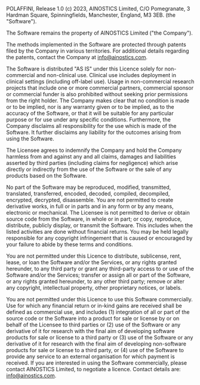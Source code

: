 POLAFFINI, Release 1.0 (c) 2023, AINOSTICS Limited, C/O Pomegranate, 3 Hardman Square, Spinningfields, Manchester, England, M3 3EB. (the "Software").

The Software remains the property of AINOSTICS Limited ("the Company").

The methods implemented in the Software are protected through patents filed by the Company in various territories. For additional details regarding the patents, contact the Company at info@ainostics.com.

The Software is distributed "AS IS" under this Licence solely for non-commercial and non-clinical use. Clinical use includes deployment in clinical settings (including off-label use). Usage in non-commercial research projects that include one or more commercial partners, commercial sponsor or commercial funder is also prohibited without seeking prior permissions from the right holder. The Company makes clear that no condition is made or to be implied, nor is any warranty given or to be implied, as to the accuracy of the Software, or that it will be suitable for any particular purpose or for use under any specific conditions. Furthermore, the Company disclaims all responsibility for the use which is made of the Software. It further disclaims any liability for the outcomes arising from using the Software.

The Licensee agrees to indemnify the Company and hold the Company harmless from and against any and all claims, damages and liabilities asserted by third parties (including claims for negligence) which arise directly or indirectly from the use of the Software or the sale of any products based on the Software.

No part of the Software may be reproduced, modified, transmitted, translated, transferred, encoded, decoded, compiled, decompiled, encrypted, decrypted, disassemble. You are not permitted to create derivative works, in full or in parts and in any form or by any means, electronic or mechanical. The Licensee is not permitted to derive or obtain source code from the Software, in whole or in part; or copy, reproduce, distribute, publicly display, or transmit the Software. This includes when the listed activities are done without financial returns. You may be held legally responsible for any copyright infringement that is caused or encouraged by your failure to abide by these terms and conditions.

You are not permitted under this Licence to distribute, sublicense, rent, lease, or loan the Software and/or the Services, or any rights granted hereunder, to any third party or grant any third-party access to or use of the Software and/or the Services; transfer or assign all or part of the Software, or any rights granted hereunder, to any other third party; remove or alter any copyright, intellectual property, other proprietary notices, or labels.

You are not permitted under this Licence to use this Software commercially. Use for which any financial return or in-kind gains are received shall be defined as commercial use, and includes (1) integration of all or part of the source code or the Software into a product for sale or license by or on behalf of the Licensee to third parties or (2) use of the Software or any derivative of it for research with the final aim of developing software products for sale or license to a third party or (3) use of the Software or any derivative of it for research with the final aim of developing non-software products for sale or license to a third party, or (4) use of the Software to provide any service to an external organisation for which payment is received. If you are interested in using the Software commercially, please contact AINOSTICS Limited, to negotiate a licence. Contact details are: info@ainostics.com.
